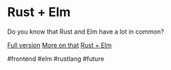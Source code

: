 # Rust + Elm

Do you know that Rust and Elm have a lot in common?

[Full version](https://github.com/Learn-Together-Pro/LearnRustTogether/blob/master/post/eng/2022_06_04_rust_and_elm.md)
[More on that](https://youtube.com/playlist?list=PLI7Ebs6ANCjtnsXkxFJsUO1U3o3goVd6j)
[Rust + Elm](https://www.youtube.com/playlist?list=PLI7Ebs6ANCju0IPc3_nB_zQVJqDIibUbo)

#frontend #elm #rustlang #future

<!-- ![Rust and Elm](../img/rust_plus_elm.jpg) -->
